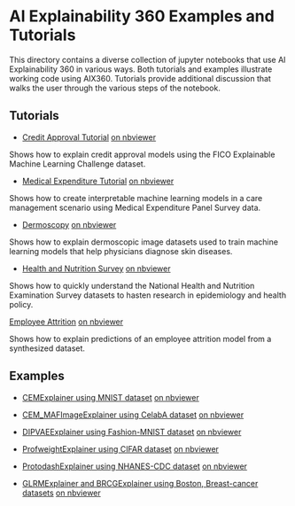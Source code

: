 # AI Explainability 360 Examples and Tutorials

This directory contains a diverse collection of jupyter notebooks that use AI Explainability 360 in various ways. Both tutorials and examples illustrate working code using AIX360.  Tutorials provide additional discussion that walks 
the user through the various steps of the notebook.

## Tutorials

- [Credit Approval Tutorial](./tutorials/HELOC.ipynb) [on nbviewer](https://nbviewer.jupyter.org/github/IBM/AIX360/blob/master/examples/tutorials/HELOC.ipynb)

Shows how to explain credit approval models using the FICO Explainable Machine Learning Challenge dataset.

- [Medical Expenditure Tutorial](./tutorials/MEPS.ipynb) [on nbviewer](https://nbviewer.jupyter.org/github/IBM/AIX360/blob/master/examples/tutorials/MEPS.ipynb)

Shows how to create interpretable machine learning models in a care management scenario using Medical Expenditure Panel Survey data.

- [Dermoscopy](./tutorials/dermoscopy.ipynb) [on nbviewer](https://nbviewer.jupyter.org/github/IBM/AIX360/blob/master/examples/tutorials/dermoscopy.ipynb)

Shows how to explain dermoscopic image datasets used to train machine learning models that help physicians diagnose skin diseases.

- [Health and Nutrition Survey](./tutorials/CDC.ipynb) [on nbviewer](https://nbviewer.jupyter.org/github/IBM/AIX360/blob/master/examples/tutorials/CDC.ipynb)

Shows how to quickly understand the National Health and Nutrition Examination Survey datasets to hasten research in epidemiology and health policy.

[Employee Attrition](./tutorials/attrition.ipynb) [on nbviewer](https://nbviewer.jupyter.org/github/IBM/AIX360/blob/master/examples/tutorials/attrition.ipynb)

Shows how to explain predictions of an employee attrition model from a synthesized dataset.

## Examples
- [CEMExplainer using MNIST dataset](./contrastive/CEM-MINST.ipynb)  [on nbviewer](https://nbviewer.jupyter.org/github/IBM/AIX360/blob/master/examples/contrastive/CEM-MNIST.ipynb)

- [CEM_MAFImageExplainer using CelabA dataset](./contrastive/CEM-MAF-CelebA.ipynb) [on nbviewer](https://nbviewer.jupyter.org/github/IBM/AIX360/blob/master/examples/contrastive/CEM-MAF-CelebA.ipynb)

- [DIPVAEExplainer using Fashion-MNIST dataset](/dipvae/DIPVAE-FMNIST) [on nbviewer](https://nbviewer.jupyter.org/github/IBM/AIX360/blob/master/examples/dipvae/DIPVAE-FMNIST.ipynb)

- [ProfweightExplainer using CIFAR dataset](./profwt/Prof-Weight.ipynb) [on nbviewer](https://nbviewer.jupyter.org/github/IBM/AIX360/blob/master/examples/profwt/Prof-Weight.ipynb)

- [ProtodashExplainer using NHANES-CDC dataset](./protodash/Protodash-CDC.ipynb) [on nbviewer](https://nbviewer.jupyter.org/github/IBM/AIX360/blob/master/examples/protodash/Protodash-CDC.ipynb)

- [GLRMExplainer and BRCGExplainer using Boston, Breast-cancer datasets](./rbm) [on nbviewer](https://nbviewer.jupyter.org/github/IBM/AIX360/tree/master/examples/rbm/)


